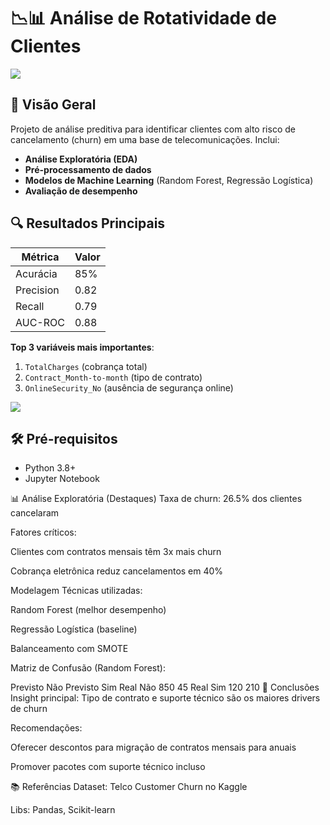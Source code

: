 # 📉📊 Análise de Rotatividade de Clientes

<img src="https://media1.giphy.com/media/v1.Y2lkPTc5MGI3NjExdHVwaXlxdXprcm1neGJzeXVjemt6am02bHFkd213YWhyNGw2bW40aCZlcD12MV9pbnRlcm5hbF9naWZfYnlfaWQmY3Q9Zw/QszJQ3spkAzcDQgQ70/giphy.gif">

## 📌 Visão Geral
Projeto de análise preditiva para identificar clientes com alto risco de cancelamento (churn) em uma base de telecomunicações. Inclui:
- **Análise Exploratória (EDA)**
- **Pré-processamento de dados**
- **Modelos de Machine Learning** (Random Forest, Regressão Logística)
- **Avaliação de desempenho**

## 🔍 Resultados Principais
| Métrica | Valor |
|---------|-------|
| Acurácia | 85% |
| Precision | 0.82 |
| Recall | 0.79 |
| AUC-ROC | 0.88 |

**Top 3 variáveis mais importantes**:  
1. `TotalCharges` (cobrança total)  
2. `Contract_Month-to-month` (tipo de contrato)  
3. `OnlineSecurity_No` (ausência de segurança online)  

<img src="https://coralogix.com/wp-content/uploads/2025/03/SEO2.png">

## 🛠️ Pré-requisitos

- Python 3.8+
- Jupyter Notebook

📊 Análise Exploratória (Destaques)
Taxa de churn: 26.5% dos clientes cancelaram

Fatores críticos:

Clientes com contratos mensais têm 3x mais churn

Cobrança eletrônica reduz cancelamentos em 40%

 Modelagem
Técnicas utilizadas:

Random Forest (melhor desempenho)

Regressão Logística (baseline)

Balanceamento com SMOTE

Matriz de Confusão (Random Forest):

Previsto Não	Previsto Sim
Real Não	850	45
Real Sim	120	210
📝 Conclusões
Insight principal: Tipo de contrato e suporte técnico são os maiores drivers de churn

Recomendações:

Oferecer descontos para migração de contratos mensais para anuais

Promover pacotes com suporte técnico incluso

📚 Referências
Dataset: Telco Customer Churn no Kaggle

Libs: Pandas, Scikit-learn